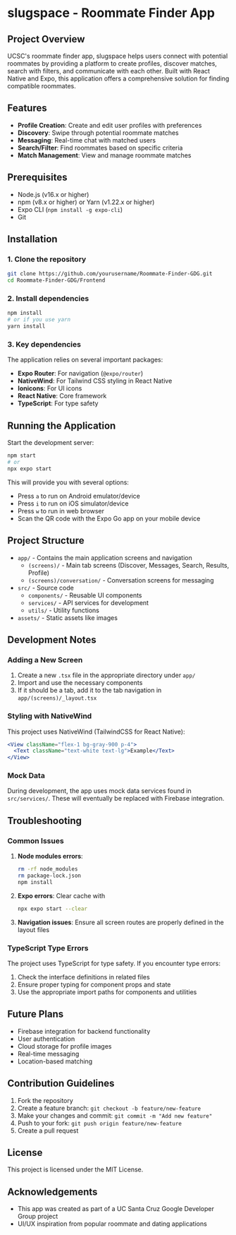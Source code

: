 # slugspace - Roommate Finder App

## Project Overview
UCSC's roommate finder app, slugspace helps users connect with potential roommates by providing a platform to create profiles, discover matches, search with filters, and communicate with each other. Built with React Native and Expo, this application offers a comprehensive solution for finding compatible roommates.

## Features
- **Profile Creation**: Create and edit user profiles with preferences
- **Discovery**: Swipe through potential roommate matches
- **Messaging**: Real-time chat with matched users
- **Search/Filter**: Find roommates based on specific criteria
- **Match Management**: View and manage roommate matches

## Prerequisites
- Node.js (v16.x or higher)
- npm (v8.x or higher) or Yarn (v1.22.x or higher)
- Expo CLI (`npm install -g expo-cli`)
- Git

## Installation

### 1. Clone the repository
```bash
git clone https://github.com/yourusername/Roommate-Finder-GDG.git
cd Roommate-Finder-GDG/Frontend
```

### 2. Install dependencies
```bash
npm install
# or if you use yarn
yarn install
```

### 3. Key dependencies
The application relies on several important packages:
- **Expo Router**: For navigation (`@expo/router`)
- **NativeWind**: For Tailwind CSS styling in React Native
- **Ionicons**: For UI icons
- **React Native**: Core framework
- **TypeScript**: For type safety

## Running the Application

Start the development server:
```bash
npm start
# or
npx expo start
```

This will provide you with several options:
- Press `a` to run on Android emulator/device
- Press `i` to run on iOS simulator/device
- Press `w` to run in web browser
- Scan the QR code with the Expo Go app on your mobile device

## Project Structure

- `app/` - Contains the main application screens and navigation
  - `(screens)/` - Main tab screens (Discover, Messages, Search, Results, Profile)
  - `(screens)/conversation/` - Conversation screens for messaging
- `src/` - Source code
  - `components/` - Reusable UI components
  - `services/` - API services for development
  - `utils/` - Utility functions
- `assets/` - Static assets like images

## Development Notes

### Adding a New Screen
1. Create a new `.tsx` file in the appropriate directory under `app/`
2. Import and use the necessary components
3. If it should be a tab, add it to the tab navigation in `app/(screens)/_layout.tsx`

### Styling with NativeWind
This project uses NativeWind (TailwindCSS for React Native):
```jsx
<View className="flex-1 bg-gray-900 p-4">
  <Text className="text-white text-lg">Example</Text>
</View>
```

### Mock Data
During development, the app uses mock data services found in `src/services/`. These will eventually be replaced with Firebase integration.

## Troubleshooting

### Common Issues
1. **Node modules errors**: 
   ```bash
   rm -rf node_modules
   rm package-lock.json
   npm install
   ```

2. **Expo errors**: Clear cache with 
   ```bash
   npx expo start --clear
   ```

3. **Navigation issues**: Ensure all screen routes are properly defined in the layout files

### TypeScript Type Errors
The project uses TypeScript for type safety. If you encounter type errors:
1. Check the interface definitions in related files
2. Ensure proper typing for component props and state
3. Use the appropriate import paths for components and utilities

## Future Plans
- Firebase integration for backend functionality
- User authentication
- Cloud storage for profile images
- Real-time messaging
- Location-based matching

## Contribution Guidelines
1. Fork the repository
2. Create a feature branch: `git checkout -b feature/new-feature`
3. Make your changes and commit: `git commit -m "Add new feature"`
4. Push to your fork: `git push origin feature/new-feature`
5. Create a pull request

## License
This project is licensed under the MIT License.

## Acknowledgements
- This app was created as part of a UC Santa Cruz Google Developer Group project
- UI/UX inspiration from popular roommate and dating applications
